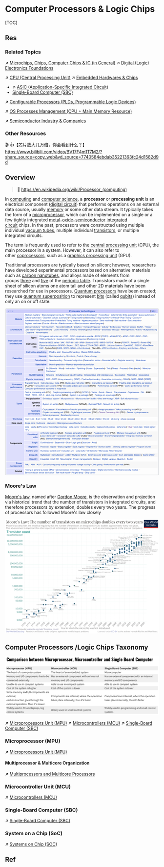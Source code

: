 # Computer Processors & Logic Chips

[TOC]



## Res
### Related Topics
↗ [Microchips, Chips, Computer Chips & IC (in General)](../../../Microchips,%20Chips,%20Computer%20Chips%20&%20IC%20(in%20General).md)
↗ [Digital (Logic) Electronics Foundations](../../../⚡️%20Digital%20(Logic)%20Electronics%20Foundations/Digital%20(Logic)%20Electronics%20Foundations.md)

↗ [CPU (Central Processing Unit)](Microprocessors%20Unit%20(MPU)/CPU%20(Central%20Processing%20Unit)/CPU%20(Central%20Processing%20Unit).md)
↗ [Embedded Hardwares & Chips](../../../../../Embedded%20&%20Internet%20of%20Things/🚟%20Embedded%20Computer%20Systems/Embedded%20Hardwares%20&%20Chips/Embedded%20Hardwares%20&%20Chips.md)
- ↗ [ASIC (Application-Specific Integrated Circuit)](../../../../../Embedded%20&%20Internet%20of%20Things/🚟%20Embedded%20Computer%20Systems/Embedded%20Hardwares%20&%20Chips/ASIC%20(Application-Specific%20Integrated%20Circuit)/ASIC%20(Application-Specific%20Integrated%20Circuit).md)
- [Single-Board Computer (SBC)](../../../../../Embedded%20&%20Internet%20of%20Things/🚟%20Embedded%20Computer%20Systems/🛌%20Single-Board%20Computer%20(SBC)/Single-Board%20Computer%20(SBC).md)

↗ [Configurable Processors (PLDs, Programmable Logic Devices)](../../../../../Embedded%20&%20Internet%20of%20Things/🚟%20Embedded%20Computer%20Systems/Embedded%20Hardwares%20&%20Chips/Configurable%20Processors%20(PLDs,%20Programmable%20Logic%20Devices)/Configurable%20Processors%20(PLDs,%20Programmable%20Logic%20Devices).md)

↗ [OS Processes Management (CPU + Main Memory Resource)](../../../Operating%20System%20(Theory%20Part)/OS%20Processes%20Management%20(CPU%20+%20Main%20Memory%20Resource)/OS%20Processes%20Management%20(CPU%20+%20Main%20Memory%20Resource).md)

↗ [Semiconductor Industry & Companies](../../../../Electronics%20&%20Information%20Technologies%20Business%20Fields%20Research/Hardware%20Industry%20&%20Manufacturers/Semiconductor%20Industry%20&%20Companies/Semiconductor%20Industry%20&%20Companies.md)


### Other Resources
🎬 👍【芯片放大几万倍，你会看到什么？】 https://www.bilibili.com/video/BV17F4m1T7M2/?share_source=copy_web&vd_source=7740584ebdab35221363fc24d1582d9d



## Overview
> 🔗 https://en.wikipedia.org/wiki/Processor_(computing)

In [computing](https://en.wikipedia.org/wiki/Computing "Computing") and [computer science](https://en.wikipedia.org/wiki/Computer_science "Computer science"), a **processor** or **processing unit** is an electrical component ([digital circuit](https://en.wikipedia.org/wiki/Circuit_(computer_science) "Circuit (computer science)")) that performs operations on an external data source, usually [memory](https://en.wikipedia.org/wiki/Memory_(computing) "Memory (computing)") or some other data stream. It typically takes the form of a [microprocessor](https://en.wikipedia.org/wiki/Microprocessor "Microprocessor"), which can be implemented on a single or a few tightly integrated [metal–oxide–semiconductor](https://en.wikipedia.org/wiki/Metal%E2%80%93oxide%E2%80%93semiconductor "Metal–oxide–semiconductor") [integrated circuit](https://en.wikipedia.org/wiki/Integrated_circuit "Integrated circuit") chips. In the past, processors were constructed using multiple individual [vacuum tubes](https://en.wikipedia.org/wiki/Vacuum_tube "Vacuum tube"), multiple individual [transistors](https://en.wikipedia.org/wiki/Transistor "Transistor"), or multiple integrated circuits.

The term is frequently used to refer to the [central processing unit](https://en.wikipedia.org/wiki/Central_processing_unit "Central processing unit") (CPU), the main processor in a system. However, it can also refer to other [coprocessors](https://en.wikipedia.org/wiki/Coprocessor "Coprocessor"), such as a [graphics processing unit](https://en.wikipedia.org/wiki/Graphics_processing_unit "Graphics processing unit") (GPU).

Traditional processors are typically based on silicon; however, researchers have developed experimental processors based on alternative materials such as [carbon nanotubes](https://en.wikipedia.org/wiki/Carbon_nanotube), and alloys made of elements from groups [three](https://en.wikipedia.org/wiki/Group_3_element "Group 3 element") and [five](https://en.wikipedia.org/wiki/Group_5_element "Group 5 element") of the [periodic table](https://en.wikipedia.org/wiki/Periodic_table "Periodic table"). Transistors made of a single sheet of silicon atoms one atom tall and other 2D materials have been researched for use in processors. [Quantum processors](https://en.wikipedia.org/wiki/Quantum_processor "Quantum processor") have been created; they use [quantum superposition](https://en.wikipedia.org/wiki/Quantum_superposition "Quantum superposition") to represent [bits](https://en.wikipedia.org/wiki/Bit "Bit") (called [qubits](https://en.wikipedia.org/wiki/Qubit "Qubit")) instead of only an on or off state.

![](../../../../../../Assets/Pics/Screenshot%202024-05-23%20at%202.09.33%20PM.png)


### Moore's Law
[Moore's law](https://en.wikipedia.org/wiki/Moore%27s_law), named after [Gordon Moore](https://en.wikipedia.org/wiki/Gordon_Moore "Gordon Moore"), is the observation and projection via historical trend that the number of transistors in integrated circuits, and therefore processors by extension, doubles every two years. The progress of processors has followed Moore's law closely

![](../../../../../../Assets/Pics/Pasted%20image%2020240523143039.png)



## Computer Processors /Logic Chips Taxonomy

![](../../../../../../Assets/Pics/Screenshot%202023-05-28%20at%209.35.38%20PM.png)

↗ [Microprocessors Unit (MPU)](Microprocessors%20Unit%20(MPU)/Microprocessors%20Unit%20(MPU).md)
↗ [Microcontrollers (MCU)](../../../../../Embedded%20&%20Internet%20of%20Things/🚟%20Embedded%20Computer%20Systems/Embedded%20Hardwares%20&%20Chips/Standardized%20Processors%20(off-the-shelf)/📌%20Microcontrollers%20(MCU)/Microcontrollers%20(MCU).md)
↗ [Single-Board Computer (SBC)](../../../../../Embedded%20&%20Internet%20of%20Things/🚟%20Embedded%20Computer%20Systems/🛌%20Single-Board%20Computer%20(SBC)/Single-Board%20Computer%20(SBC).md)


### Microprocessor (MPU)
↗ [Microprocessors Unit (MPU)](Microprocessors%20Unit%20(MPU)/Microprocessors%20Unit%20(MPU).md)
#### Multiprocessor & Multicore Organization
↗ [Multiprocessors and Multicore Processors](Multiprocessors%20and%20Multicore%20Processors/Multiprocessors%20and%20Multicore%20Processors.md)


### Microcontroller Unit (MCU)
↗ [Microcontrollers (MCU)](../../../../../Embedded%20&%20Internet%20of%20Things/🚟%20Embedded%20Computer%20Systems/Embedded%20Hardwares%20&%20Chips/Standardized%20Processors%20(off-the-shelf)/📌%20Microcontrollers%20(MCU)/Microcontrollers%20(MCU).md)


### Single-Board Computer (SBC)
↗ [Single-Board Computer (SBC)](../../../../../Embedded%20&%20Internet%20of%20Things/🚟%20Embedded%20Computer%20Systems/🛌%20Single-Board%20Computer%20(SBC)/Single-Board%20Computer%20(SBC).md)


### System on a Chip (SoC)
↗ [Systems on Chip (SOC)](../Systems%20on%20Chip%20(SOC).md)



## Ref
[Digital Signal Processor]: https://en.wikipedia.org/wiki/Digital_signal_processor

[All about CPUs: Microprocessor, Microcontroller and Single Board Computer]: https://www.seeedstudio.com/blog/2020/10/27/all-about-cpus-microprocessor-microcontroller-and-single-board-computer/
